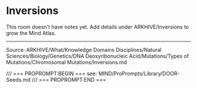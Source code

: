 # Inversions

This room doesn't have notes yet. Add details under ARKHIVE/Inversions to grow the Mind Atlas.

---
Source: ARKHIVE/What/Knowledge Domains Disciplines/Natural Sciences/Biology/Genetics/DNA Deoxyribonucleic Acid/Mutations/Types of Mutations/Chromosomal Mutations/Inversions.md

/// === PROPROMPT:BEGIN ===
see: MIND/ProPrompts/Library/DOOR-Seeds.md
/// === PROPROMPT:END ===
